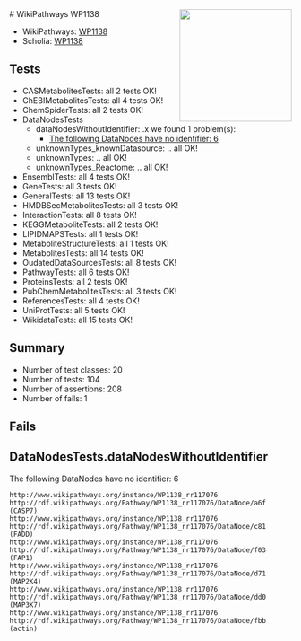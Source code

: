 <img style="float: right; width: 200px" src="https://upload.wikimedia.org/wikipedia/commons/thumb/8/83/Wplogo_with_text_500.png/640px-Wplogo_with_text_500.png" />
# WikiPathways WP1138

* WikiPathways: [WP1138](https://new.wikipathways.org/pathways/WP1138)
* Scholia: [WP1138](https://scholia.toolforge.org/wikipathways/WP1138)
## Tests
* CASMetabolitesTests: all 2 tests OK!
* ChEBIMetabolitesTests: all 4 tests OK!
* ChemSpiderTests: all 2 tests OK!
* DataNodesTests
    * dataNodesWithoutIdentifier: .x we found 1 problem(s):
        * [The following DataNodes have no identifier: 6](#d2d32fa5)
    * unknownTypes_knownDatasource: .. all OK!
    * unknownTypes: .. all OK!
    * unknownTypes_Reactome: .. all OK!
* EnsemblTests: all 4 tests OK!
* GeneTests: all 3 tests OK!
* GeneralTests: all 13 tests OK!
* HMDBSecMetabolitesTests: all 3 tests OK!
* InteractionTests: all 8 tests OK!
* KEGGMetaboliteTests: all 2 tests OK!
* LIPIDMAPSTests: all 1 tests OK!
* MetaboliteStructureTests: all 1 tests OK!
* MetabolitesTests: all 14 tests OK!
* OudatedDataSourcesTests: all 8 tests OK!
* PathwayTests: all 6 tests OK!
* ProteinsTests: all 2 tests OK!
* PubChemMetabolitesTests: all 3 tests OK!
* ReferencesTests: all 4 tests OK!
* UniProtTests: all 5 tests OK!
* WikidataTests: all 15 tests OK!


## Summary

* Number of test classes: 20
* Number of tests: 104
* Number of assertions: 208
* Number of fails: 1

## Fails

<a name="d2d32fa5" />

## DataNodesTests.dataNodesWithoutIdentifier

The following DataNodes have no identifier: 6
```
http://www.wikipathways.org/instance/WP1138_rr117076 http://rdf.wikipathways.org/Pathway/WP1138_rr117076/DataNode/a6f (CASP7)
http://www.wikipathways.org/instance/WP1138_rr117076 http://rdf.wikipathways.org/Pathway/WP1138_rr117076/DataNode/c81 (FADD)
http://www.wikipathways.org/instance/WP1138_rr117076 http://rdf.wikipathways.org/Pathway/WP1138_rr117076/DataNode/f03 (FAP1)
http://www.wikipathways.org/instance/WP1138_rr117076 http://rdf.wikipathways.org/Pathway/WP1138_rr117076/DataNode/d71 (MAP2K4)
http://www.wikipathways.org/instance/WP1138_rr117076 http://rdf.wikipathways.org/Pathway/WP1138_rr117076/DataNode/dd0 (MAP3K7)
http://www.wikipathways.org/instance/WP1138_rr117076 http://rdf.wikipathways.org/Pathway/WP1138_rr117076/DataNode/fbb (actin)
```


